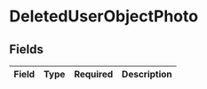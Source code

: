 # DeletedUserObjectPhoto


## Fields

| Field       | Type        | Required    | Description |
| ----------- | ----------- | ----------- | ----------- |